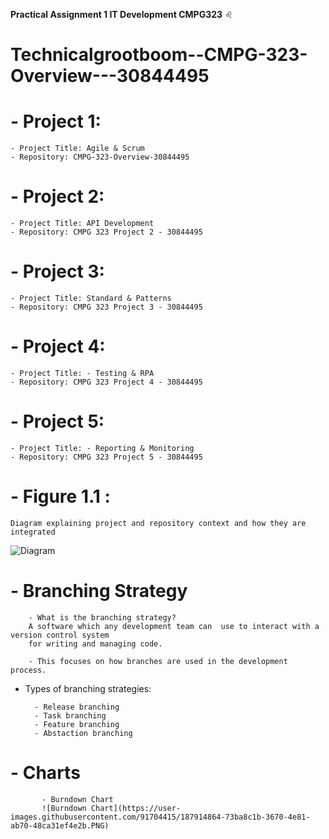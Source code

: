 **Practical Assignment 1 IT Development CMPG323** ♌
# Technicalgrootboom--CMPG-323-Overview---30844495


# - Project 1: 

    - Project Title: Agile & Scrum
    - Repository: CMPG-323-Overview-30844495

# - Project 2:

    - Project Title: API Development
    - Repository: CMPG 323 Project 2 - 30844495

# - Project 3:

    - Project Title: Standard & Patterns
    - Repository: CMPG 323 Project 3 - 30844495

# - Project 4:

    - Project Title: - Testing & RPA
    - Repository: CMPG 323 Project 4 - 30844495

# - Project 5:

    - Project Title: - Reporting & Monitoring
    - Repository: CMPG 323 Project 5 - 30844495

# - Figure 1.1 : 

    Diagram explaining project and repository context and how they are integrated
    
    
![Diagram](https://user-images.githubusercontent.com/91704415/185405074-0908d070-b2ad-45c6-a579-f63c0897b38d.PNG)


# - Branching Strategy

        - What is the branching strategy?
        A software which any development team can  use to interact with a version control system
        for writing and managing code. 
        
        - This focuses on how branches are used in the development process.
        
- Types of branching strategies:

        - Release branching
        - Task branching
        - Feature branching
        - Abstaction branching
        
# - Charts


           - Burndown Chart
           ![Burndown Chart](https://user-images.githubusercontent.com/91704415/187914864-73ba8c1b-3670-4e81-ab70-48ca31ef4e2b.PNG)

